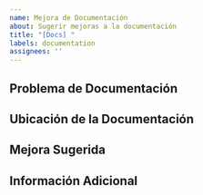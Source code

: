 ```yaml
---
name: Mejora de Documentación
about: Sugerir mejoras a la documentación
title: "[Docs] "
labels: documentation
assignees: ''
---
```


<!-- 
Selección de idioma / Language Selection:
[English](https://github.com/donghao1393/mcp-dbutils/issues/new?template=documentation_improvement_en.md) | 
[中文](https://github.com/donghao1393/mcp-dbutils/issues/new?template=documentation_improvement_zh.md) | 
[Français](https://github.com/donghao1393/mcp-dbutils/issues/new?template=documentation_improvement_fr.md) | 
Español | 
[العربية](https://github.com/donghao1393/mcp-dbutils/issues/new?template=documentation_improvement_ar.md) | 
[Русский](https://github.com/donghao1393/mcp-dbutils/issues/new?template=documentation_improvement_ru.md)
-->

## Problema de Documentación
<!-- Por favor, describa el problema con la documentación actual o lo que necesita mejora -->

## Ubicación de la Documentación
<!-- Por favor, proporcione la ubicación de la documentación (URL, ruta del archivo, etc.) -->

## Mejora Sugerida
<!-- Por favor, describa su sugerencia de mejora -->

## Información Adicional
<!-- Agregue cualquier otra información relevante aquí -->
